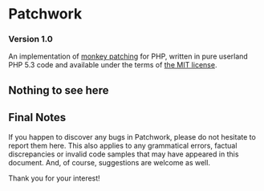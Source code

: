 # Patchwork

### Version 1.0

An implementation of [monkey patching](http://en.wikipedia.org/wiki/Monkey_patching) for PHP, written in pure userland PHP 5.3 code and available under the terms of [the MIT license](http://en.wikipedia.org/wiki/MIT_License).

## Nothing to see here

## Final Notes

If you happen to discover any bugs in Patchwork, please do not hesitate to report them here. This also applies to any grammatical errors, factual discrepancies or invalid code samples that may have appeared in this document. And, of course, suggestions are welcome as well.

Thank you for your interest!
